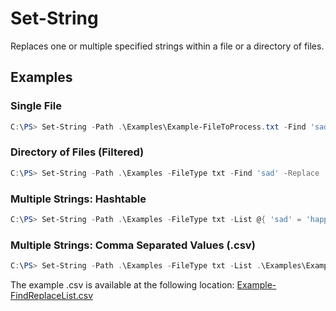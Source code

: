 # Set-String

Replaces one or multiple specified strings within a file or a directory of files.

## Examples

### Single File

```PowerShell
C:\PS> Set-String -Path .\Examples\Example-FileToProcess.txt -Find 'sad' -Replace 'happy'
```

### Directory of Files (Filtered)

```PowerShell
C:\PS> Set-String -Path .\Examples -FileType txt -Find 'sad' -Replace 'happy'
```

### Multiple Strings: Hashtable

```PowerShell
C:\PS> Set-String -Path .\Examples -FileType txt -List @{ 'sad' = 'happy'; 'me' = 'you'; 'regular' = 'special' }
```

### Multiple Strings: Comma Separated Values (.csv)

```PowerShell
C:\PS> Set-String -Path .\Examples -FileType txt -List .\Examples\Example-FindReplaceList.csv
```

The example .csv is available at the following location: [Example-FindReplaceList.csv](Examples/Example-FindReplaceList.csv)
